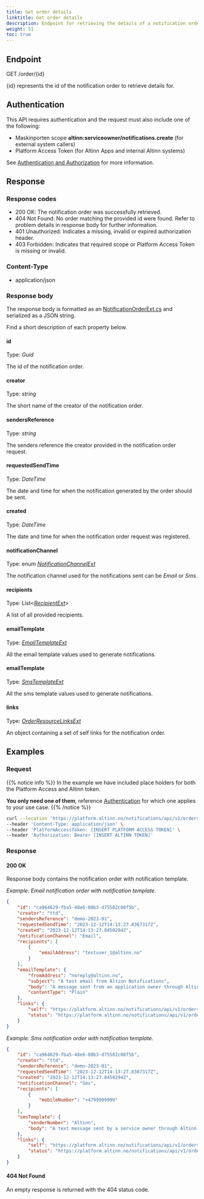 ```yaml
---
title: Get order details
linktitle: Get order details
description: Endpoint for retrieving the details of a notification order including templates and recipients.
weight: 51
toc: true
---
```


## Endpoint

GET /order/{id}

{id} represents the id of the notification order to retrieve details for.

## Authentication

This API requires authentication and the request must also include one of the following: 
- Maskinporten scope __altinn:serviceowner/notifications.create__ (for external system callers) 
- Platform Access Token (for Altinn Apps and internal Altinn systems)

See [Authentication and Authorization](../../../api/#authentication--authorization) for more information.

## Response

### Response codes
- 200 OK: The notification order was successfully retrieved.
- 404 Not Found: No order matching the provided id were found. Refer to problem details in response body for further information.
- 401 Unauthorized: Indicates a missing, invalid or expired authorization header.
- 403 Forbidden: Indicates that required scope or Platform Access Token is missing or invalid.

### Content-Type
- application/json

### Response body 
The response body is formatted as an 
[NotificationOrderExt.cs](https://github.com/Altinn/altinn-notifications/blob/main/src/Altinn.Notifications/Models/NotificationOrderExt.cs)
and serialized as a JSON string.

Find a short description of each property below.

#### id
Type: _Guid_

The id of the notification order.

#### creator
Type: _string_

The short name of the creator of the notification order.

#### sendersReference
Type: _string_

The senders reference the creator provided in the notification order request.

#### requestedSendTime
Type: _DateTime_

The date and time for when the notification generated by the order should be sent.

#### created
Type: _DateTime_

The date and time for when the notification order request was registered.

#### notificationChannel
Type: enum [_NotificationChannelExt_](https://github.com/Altinn/altinn-notifications/blob/main/src/Altinn.Notifications/Models/NotificationChannelExt.cs)

The notification channel used for the notifications sent can be _Email_ or _Sms_.

#### recipients
Type: List<[_RecipientExt_](https://github.com/Altinn/altinn-notifications/blob/main/src/Altinn.Notifications/Models/RecipientExt.cs)>

A list of all provided recipients.

#### emailTemplate
Type: [_EmailTemplateExt_](https://github.com/Altinn/altinn-notifications/blob/main/src/Altinn.Notifications/Models/EmailTemplateExt.cs)

All the email template values used to generate notifications.

#### emailTemplate
Type: [_SmsTemplateExt_](https://github.com/Altinn/altinn-notifications/blob/main/src/Altinn.Notifications/Models/SmsTemplateExt.cs)

All the sms template values used to generate notifications.

#### links
Type: [_OrderResourceLinksExt_](https://github.com/Altinn/altinn-notifications/blob/main/src/Altinn.Notifications/Models/OrderResourceLinksExt.cs#L11)

An object containing a set of self links for the notification order.

## Examples

### Request
{{% notice info %}}
In the example we have included place holders for both the Platform Access and Altinn token.

__You only need one of them__, reference [Authentication](#authentication) for which one applies to your use case.
{{% /notice %}}


```bash
curl --location 'https://platform.altinn.no/notifications/api/v1/orders/f1a1cc30-197f-4f34-8304-006ce4945fd1' \
--header 'Content-Type: application/json' \
--header 'PlatformAccessToken: [INSERT PLATFORM ACCESS TOKEN]' \
--header 'Authorization: Bearer [INSERT ALTINN TOKEN]' 
```

### Response

#### 200 OK
Response body contains the notification order with notification template.

_Example: Email notification order with notification template._

```json
{
    "id": "ca964629-fba5-48e6-80b3-d75502c08f5b",
    "creator": "ttd",
    "sendersReference": "demo-2023-01",
    "requestedSendTime": "2023-12-12T14:13:27.8367317Z",
    "created": "2023-12-12T14:13:27.8450294Z",
    "notificationChannel": "Email",
    "recipients": [
        {
            "emailAddress": "testuser_1@altinn.no"
        }
    ],
    "emailTemplate": {
        "fromAddress": "noreply@altinn.no",
        "subject": "A test email from Altinn Notifications",
        "body": "A message sent from an application owner through Altinn.",
        "contentType": "Plain"
    },
    "links": {
        "self": "https://platform.altinn.no/notifications/api/v1/orders/ca964629-fba5-48e6-80b3-d75502c08f5b",
        "status": "https://platform.altinn.no/notifications/api/v1/orders/ca964629-fba5-48e6-80b3-d75502c08f5b/status"
    }
}
```

_Example: Sms notification order with notification template._

```json
{
    "id": "ca964629-fba5-48e6-80b3-d75502c08f5b",
    "creator": "ttd",
    "sendersReference": "demo-2023-01",
    "requestedSendTime": "2023-12-12T14:13:27.8367317Z",
    "created": "2023-12-12T14:13:27.8450294Z",
    "notificationChannel": "Sms",
    "recipients": [
        {
            "mobileNumber": "+4799999999"
        }
    ],
    "smsTemplate": {
        "senderNumber": "Altinn",
        "body": "A text message sent by a service owner through Altinn."
    },
    "links": {
        "self": "https://platform.altinn.no/notifications/api/v1/orders/ca964629-fba5-48e6-80b3-d75502c08f5b",
        "status": "https://platform.altinn.no/notifications/api/v1/orders/ca964629-fba5-48e6-80b3-d75502c08f5b/status"
    }
}
```

#### 404 Not Found
An empty response is returned with the 404 status code.
